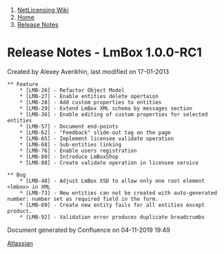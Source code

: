 1.  [NetLicensing Wiki](index.html)
2.  [Home](Home_11010214.html)
3.  [Release Notes](Release-Notes_11010240.html)

<span id="title-text"> Release Notes - LmBox 1.0.0-RC1 </span>
==============================================================

Created by <span class="author"> Alexey Averikhin</span>, last modified
on 17-01-2013

    ** Feature
        * [LMB-26] - Refactor Object Model
        * [LMB-27] - Enable entities delete opertaion
        * [LMB-28] - Add custom properties to entities
        * [LMB-29] - Extend LmBox XML schema by messages section
        * [LMB-36] - Enable editing of custom properties for selected entities
        * [LMB-57] - Document end-points
        * [LMB-62] - "Feedback" slide-out tag on the page
        * [LMB-65] - Implement licensee validate operation
        * [LMB-68] - Sub-entities linking
        * [LMB-76] - Enable users registration
        * [LMB-80] - Introduce LmBoxShop
        * [LMB-88] - Create validate operation in licensee service

    ** Bug
        * [LMB-48] - Adjust LmBox XSD to allow only one root element <lmbox> in XML
        * [LMB-73] - New entities can not be created with auto-generated number: number set as required field in the form.
        * [LMB-69] - Create new entity fails for all entities except product.
        * [LMB-92] - Validation error produces duplicate breadcrumbs

Document generated by Confluence on 04-11-2019 19:49

[Atlassian](http://www.atlassian.com/)
